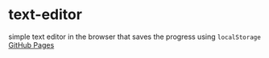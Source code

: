 # text-editor

simple text editor in the browser that saves the progress using `localStorage`
[GitHub Pages](https://dariaost.github.io/text-editor/)
